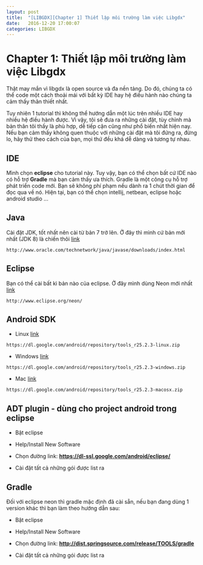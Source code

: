 ```yaml
---
layout: post
title:  "[LIBGDX][Chapter 1] Thiết lập môi trường làm việc Libgdx"
date:   2016-12-20 17:00:07
categories: LIBGDX
---
```

# Chapter 1: Thiết lập môi trường làm việc Libgdx
Thật may mắn vì libgdx là open source và đa nền tảng. Do đó, chúng ta có thể code một cách thoải mái với bất kỳ IDE hay hệ điều hành nào chúng ta cảm thấy thân thiết nhất.

Tuy nhiên 1 tutorial thì không thể hướng dẫn một lúc trên nhiều IDE hay nhiều hệ điều hành được. Vì vậy, tôi sẽ đưa ra những cài đặt, tùy chỉnh mà bản thân tôi thấy là phù hợp, dễ tiếp cận cũng như phổ biến nhất hiện nay. Nếu bạn cảm thấy không quen thuộc với những cài đặt mà tôi đứng ra, đừng lo, hãy thử theo cách của bạn, mọi thứ đều khá dễ dàng và tương tự nhau.

## IDE
Mình chọn **eclipse** cho tutorial này. Tuy vậy, bạn có thể chọn bất cứ IDE nào có hỗ trợ **Gradle** mà bạn cảm thấy ưa thích. Gradle là một công cụ hỗ trợ phát triển code mới. Bạn sẽ không phí phạm nếu dành ra 1 chút thời gian để đọc qua về nó. Hiện tại, bạn có thể chọn intellij, netbean, eclipse hoặc android studio ...

## Java
Cài đặt JDK, tốt nhất nên cài từ bản 7 trở lên. Ở đây thì mình cứ bản mới nhất (JDK 8) là chiến thôi
[link](http://www.oracle.com/technetwork/java/javase/downloads/index.html)

```
http://www.oracle.com/technetwork/java/javase/downloads/index.html
```

## Eclipse
Bạn có thể cài bất kì bản nào của eclipse. Ở đây mình dùng Neon mới nhất 
[link](http://www.eclipse.org/neon/)

```
http://www.eclipse.org/neon/
```

## Android SDK

* Linux
[link](https://dl.google.com/android/repository/tools_r25.2.3-linux.zip)

```
https://dl.google.com/android/repository/tools_r25.2.3-linux.zip
```

* Windows
[link](https://dl.google.com/android/repository/tools_r25.2.3-windows.zip)

```
https://dl.google.com/android/repository/tools_r25.2.3-windows.zip
```
* Mac
[link](https://dl.google.com/android/repository/tools_r25.2.3-macosx.zip)

```
https://dl.google.com/android/repository/tools_r25.2.3-macosx.zip
```

## ADT plugin - dùng cho project android trong eclipse

* Bật eclipse

* Help/Install New Software

* Chọn đường link: **https://dl-ssl.google.com/android/eclipse/**

* Cài đặt tất cả những gói được list ra

## Gradle
Đối với eclipse neon thì gradle mặc định đã cài sẵn, nếu bạn đang dùng 1 version khác thì bạn làm theo hướng dẫn sau:

* Bật eclipse

* Help/Install New Software

* Chọn đường link: **http://dist.springsource.com/release/TOOLS/gradle**

* Cài đặt tất cả những gói được list ra 

